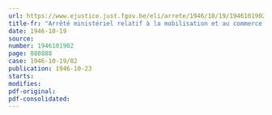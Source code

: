```yaml
---
url: https://www.ejustice.just.fgov.be/eli/arrete/1946/10/19/1946101902/justel
title-fr: "Arrêté ministériel relatif à la mobilisation et au commerce des semences de céréales et de légumes secs des variétés agricoles"
date: 1946-10-19
source:
number: 1946101902
page: 888888
case: 1946-10-19/02
publication: 1946-10-23
starts:
modifies:
pdf-original:
pdf-consolidated:
---
```


